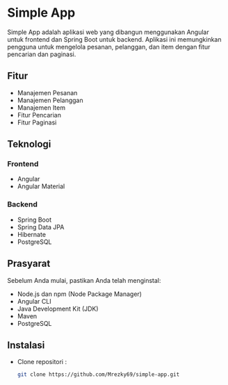 # Simple App

Simple App adalah aplikasi web yang dibangun menggunakan Angular untuk frontend dan Spring Boot untuk backend. Aplikasi ini memungkinkan pengguna untuk mengelola pesanan, pelanggan, dan item dengan fitur pencarian dan paginasi.

## Fitur

- Manajemen Pesanan
- Manajemen Pelanggan
- Manajemen Item
- Fitur Pencarian
- Fitur Paginasi

## Teknologi

### Frontend

- Angular
- Angular Material

### Backend

- Spring Boot
- Spring Data JPA
- Hibernate
- PostgreSQL

## Prasyarat

Sebelum Anda mulai, pastikan Anda telah menginstal:

- Node.js dan npm (Node Package Manager)
- Angular CLI
- Java Development Kit (JDK)
- Maven
- PostgreSQL
  
## Instalasi

- Clone repositori :

   ```bash
   git clone https://github.com/Mrezky69/simple-app.git

